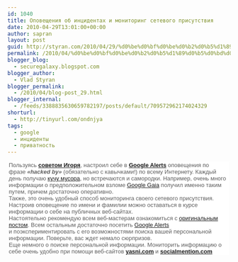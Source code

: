 ```yaml
---
id: 1040
title: Оповещения об инцидентах и мониторинг сетевого присутствия
date: 2010-04-29T13:01:00+00:00
author: sapran
layout: post
guid: http://styran.com/2010/04/29/%d0%be%d0%bf%d0%be%d0%b2%d0%b5%d1%89%d0%b5%d0%bd%d0%b8%d1%8f-%d0%be%d0%b1-%d0%b8%d0%bd%d1%86%d0%b8%d0%b4%d0%b5%d0%bd%d1%82%d0%b0%d1%85-%d0%b8-%d0%bc%d0%be%d0%bd%d0%b8%d1%82%d0%be%d1%80%d0%b8%d0%bd/
permalink: /2010/04/%d0%be%d0%bf%d0%be%d0%b2%d0%b5%d1%89%d0%b5%d0%bd%d0%b8%d1%8f-%d0%be%d0%b1-%d0%b8%d0%bd%d1%86%d0%b8%d0%b4%d0%b5%d0%bd%d1%82%d0%b0%d1%85-%d0%b8-%d0%bc%d0%be%d0%bd%d0%b8%d1%82%d0%be%d1%80%d0%b8%d0%bd/
blogger_blog:
  - securegalaxy.blogspot.com
blogger_author:
  - Vlad Styran
blogger_permalink:
  - /2010/04/blog-post_29.html
blogger_internal:
  - /feeds/3388835630659782197/posts/default/709572962174024329
shorturl:
  - http://tinyurl.com/ondnjya
tags:
  - google
  - инциденты
  - приватность
---
```

<div style="background-attachment: initial; background-clip: initial; background-color: white; background-image: url(http://static.ning.com/socialnetworkmain/widgets/index/logo.gif); background-origin: initial; background-position: 100% 0%; background-repeat: no-repeat no-repeat; color: #5e5e5e; font-family: 'Lucida Grande', Arial, sans-serif; font-size: 13px; margin-bottom: 3px; margin-left: 3px; margin-right: 3px; margin-top: 3px;">
  Пользуясь&nbsp;<a href="http://security-ingvar-ua.blogspot.com/2010/03/using-google-alert-for-information.html"><b>советом Игоря</b></a>, настроил себе в&nbsp;<a href="http://www.google.com/alerts"><b>Google Alerts</b></a>&nbsp;оповещения по фразе&nbsp;<b><i>&#171;hacked by&#187;&nbsp;<span style="font-weight: normal;"><span style="font-style: normal;">(обязательно с кавычками!) по всему Интернету</span></span></i></b>. Каждый день получаю <a href="http://www.utro.ru/articles/2007/10/23/689331.shtml">кучу мусора</a>, но встречаются и самородки. Например, очень много информации о предположительном взломе&nbsp;<a href="http://www.google.com.ua/search?sourceid=chrome&ie=UTF-8&q=Google+Gaia">Google Gaia</a>&nbsp;получил именно таким путем, причем достаточно оперативно. 
  
  <div>
  </div>
  
  <div>
    Также, это очень удобный способ мониторинга своего сетевого присутствия. Настроив оповещение по имени и фамилии можно оставаться в курсе информации о себе на публичных веб-сайтах.
  </div>
  
  <div>
  </div>
  
  <div>
    Настоятельно рекомендую всем веб-мастерам ознакомиться с <a href="http://security-ingvar-ua.blogspot.com/2010/03/using-google-alert-for-information.html">оригинальным постом</a>. Всем остальным достаточно посетить <a href="http://www.google.com/alerts">Google Alerts</a> и&nbsp;поэкспериментировать&nbsp;с его возможностями поиска вашей персональной информации. Поверьте, вас ждет немало сюрпризов.
  </div>
  
  <div>
  </div>
  
  <div>
    Еще немного о поиске персональной информации. Мониторить&nbsp;информацию&nbsp;о себе очень удобно при помощи веб-сайтов&nbsp;<a href="http://yasni.com/"><b>yasni.com</b></a> и&nbsp;<b><a href="http://socialmention.com/">socialmention.com</a></b>
  </div>
</div>

<div class="addtoany_share_save_container addtoany_content_bottom">
  <div class="a2a_kit a2a_kit_size_32 addtoany_list a2a_target" id="wpa2a_101">
    <a class="a2a_button_facebook" href="http://www.addtoany.com/add_to/facebook?linkurl=https%3A%2F%2Fblog.styran.com%2F2010%2F04%2F%25d0%25be%25d0%25bf%25d0%25be%25d0%25b2%25d0%25b5%25d1%2589%25d0%25b5%25d0%25bd%25d0%25b8%25d1%258f-%25d0%25be%25d0%25b1-%25d0%25b8%25d0%25bd%25d1%2586%25d0%25b8%25d0%25b4%25d0%25b5%25d0%25bd%25d1%2582%25d0%25b0%25d1%2585-%25d0%25b8-%25d0%25bc%25d0%25be%25d0%25bd%25d0%25b8%25d1%2582%25d0%25be%25d1%2580%25d0%25b8%25d0%25bd%2F&linkname=%D0%9E%D0%BF%D0%BE%D0%B2%D0%B5%D1%89%D0%B5%D0%BD%D0%B8%D1%8F%20%D0%BE%D0%B1%20%D0%B8%D0%BD%D1%86%D0%B8%D0%B4%D0%B5%D0%BD%D1%82%D0%B0%D1%85%20%D0%B8%20%D0%BC%D0%BE%D0%BD%D0%B8%D1%82%D0%BE%D1%80%D0%B8%D0%BD%D0%B3%20%D1%81%D0%B5%D1%82%D0%B5%D0%B2%D0%BE%D0%B3%D0%BE%20%D0%BF%D1%80%D0%B8%D1%81%D1%83%D1%82%D1%81%D1%82%D0%B2%D0%B8%D1%8F" title="Facebook" rel="nofollow" target="_blank"></a><a class="a2a_button_twitter" href="http://www.addtoany.com/add_to/twitter?linkurl=https%3A%2F%2Fblog.styran.com%2F2010%2F04%2F%25d0%25be%25d0%25bf%25d0%25be%25d0%25b2%25d0%25b5%25d1%2589%25d0%25b5%25d0%25bd%25d0%25b8%25d1%258f-%25d0%25be%25d0%25b1-%25d0%25b8%25d0%25bd%25d1%2586%25d0%25b8%25d0%25b4%25d0%25b5%25d0%25bd%25d1%2582%25d0%25b0%25d1%2585-%25d0%25b8-%25d0%25bc%25d0%25be%25d0%25bd%25d0%25b8%25d1%2582%25d0%25be%25d1%2580%25d0%25b8%25d0%25bd%2F&linkname=%D0%9E%D0%BF%D0%BE%D0%B2%D0%B5%D1%89%D0%B5%D0%BD%D0%B8%D1%8F%20%D0%BE%D0%B1%20%D0%B8%D0%BD%D1%86%D0%B8%D0%B4%D0%B5%D0%BD%D1%82%D0%B0%D1%85%20%D0%B8%20%D0%BC%D0%BE%D0%BD%D0%B8%D1%82%D0%BE%D1%80%D0%B8%D0%BD%D0%B3%20%D1%81%D0%B5%D1%82%D0%B5%D0%B2%D0%BE%D0%B3%D0%BE%20%D0%BF%D1%80%D0%B8%D1%81%D1%83%D1%82%D1%81%D1%82%D0%B2%D0%B8%D1%8F" title="Twitter" rel="nofollow" target="_blank"></a><a class="a2a_button_google_plus" href="http://www.addtoany.com/add_to/google_plus?linkurl=https%3A%2F%2Fblog.styran.com%2F2010%2F04%2F%25d0%25be%25d0%25bf%25d0%25be%25d0%25b2%25d0%25b5%25d1%2589%25d0%25b5%25d0%25bd%25d0%25b8%25d1%258f-%25d0%25be%25d0%25b1-%25d0%25b8%25d0%25bd%25d1%2586%25d0%25b8%25d0%25b4%25d0%25b5%25d0%25bd%25d1%2582%25d0%25b0%25d1%2585-%25d0%25b8-%25d0%25bc%25d0%25be%25d0%25bd%25d0%25b8%25d1%2582%25d0%25be%25d1%2580%25d0%25b8%25d0%25bd%2F&linkname=%D0%9E%D0%BF%D0%BE%D0%B2%D0%B5%D1%89%D0%B5%D0%BD%D0%B8%D1%8F%20%D0%BE%D0%B1%20%D0%B8%D0%BD%D1%86%D0%B8%D0%B4%D0%B5%D0%BD%D1%82%D0%B0%D1%85%20%D0%B8%20%D0%BC%D0%BE%D0%BD%D0%B8%D1%82%D0%BE%D1%80%D0%B8%D0%BD%D0%B3%20%D1%81%D0%B5%D1%82%D0%B5%D0%B2%D0%BE%D0%B3%D0%BE%20%D0%BF%D1%80%D0%B8%D1%81%D1%83%D1%82%D1%81%D1%82%D0%B2%D0%B8%D1%8F" title="Google+" rel="nofollow" target="_blank"></a><a class="a2a_button_linkedin" href="http://www.addtoany.com/add_to/linkedin?linkurl=https%3A%2F%2Fblog.styran.com%2F2010%2F04%2F%25d0%25be%25d0%25bf%25d0%25be%25d0%25b2%25d0%25b5%25d1%2589%25d0%25b5%25d0%25bd%25d0%25b8%25d1%258f-%25d0%25be%25d0%25b1-%25d0%25b8%25d0%25bd%25d1%2586%25d0%25b8%25d0%25b4%25d0%25b5%25d0%25bd%25d1%2582%25d0%25b0%25d1%2585-%25d0%25b8-%25d0%25bc%25d0%25be%25d0%25bd%25d0%25b8%25d1%2582%25d0%25be%25d1%2580%25d0%25b8%25d0%25bd%2F&linkname=%D0%9E%D0%BF%D0%BE%D0%B2%D0%B5%D1%89%D0%B5%D0%BD%D0%B8%D1%8F%20%D0%BE%D0%B1%20%D0%B8%D0%BD%D1%86%D0%B8%D0%B4%D0%B5%D0%BD%D1%82%D0%B0%D1%85%20%D0%B8%20%D0%BC%D0%BE%D0%BD%D0%B8%D1%82%D0%BE%D1%80%D0%B8%D0%BD%D0%B3%20%D1%81%D0%B5%D1%82%D0%B5%D0%B2%D0%BE%D0%B3%D0%BE%20%D0%BF%D1%80%D0%B8%D1%81%D1%83%D1%82%D1%81%D1%82%D0%B2%D0%B8%D1%8F" title="LinkedIn" rel="nofollow" target="_blank"></a><a class="a2a_dd addtoany_share_save" href="https://www.addtoany.com/share"></a>
  </div>
</div>